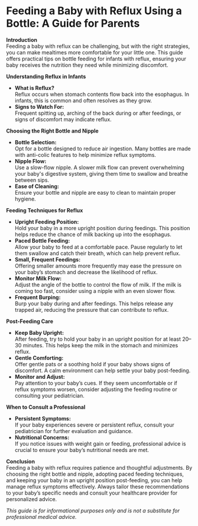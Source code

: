 # Feeding a Baby with Reflux Using a Bottle: A Guide for Parents

**Introduction**  
Feeding a baby with reflux can be challenging, but with the right strategies, you can make mealtimes more comfortable for your little one. This guide offers practical tips on bottle feeding for infants with reflux, ensuring your baby receives the nutrition they need while minimizing discomfort.

**Understanding Reflux in Infants**  
- **What is Reflux?**  
  Reflux occurs when stomach contents flow back into the esophagus. In infants, this is common and often resolves as they grow.  
- **Signs to Watch For:**  
  Frequent spitting up, arching of the back during or after feedings, or signs of discomfort may indicate reflux.

**Choosing the Right Bottle and Nipple**  
- **Bottle Selection:**  
  Opt for a bottle designed to reduce air ingestion. Many bottles are made with anti-colic features to help minimize reflux symptoms.
- **Nipple Flow:**  
  Use a slow-flow nipple. A slower milk flow can prevent overwhelming your baby's digestive system, giving them time to swallow and breathe between sips.
- **Ease of Cleaning:**  
  Ensure your bottle and nipple are easy to clean to maintain proper hygiene.

**Feeding Techniques for Reflux**  
- **Upright Feeding Position:**  
  Hold your baby in a more upright position during feedings. This position helps reduce the chance of milk backing up into the esophagus.
- **Paced Bottle Feeding:**  
  Allow your baby to feed at a comfortable pace. Pause regularly to let them swallow and catch their breath, which can help prevent reflux.
- **Small, Frequent Feedings:**  
  Offering smaller amounts more frequently may ease the pressure on your baby’s stomach and decrease the likelihood of reflux.
- **Monitor Milk Flow:**  
  Adjust the angle of the bottle to control the flow of milk. If the milk is coming too fast, consider using a nipple with an even slower flow.
- **Frequent Burping:**  
  Burp your baby during and after feedings. This helps release any trapped air, reducing the pressure that can contribute to reflux.

**Post-Feeding Care**  
- **Keep Baby Upright:**  
  After feeding, try to hold your baby in an upright position for at least 20–30 minutes. This helps keep the milk in the stomach and minimizes reflux.
- **Gentle Comforting:**  
  Offer gentle pats or a soothing hold if your baby shows signs of discomfort. A calm environment can help settle your baby post-feeding.
- **Monitor and Adjust:**  
  Pay attention to your baby’s cues. If they seem uncomfortable or if reflux symptoms worsen, consider adjusting the feeding routine or consulting your pediatrician.

**When to Consult a Professional**  
- **Persistent Symptoms:**  
  If your baby experiences severe or persistent reflux, consult your pediatrician for further evaluation and guidance.
- **Nutritional Concerns:**  
  If you notice issues with weight gain or feeding, professional advice is crucial to ensure your baby’s nutritional needs are met.

**Conclusion**  
Feeding a baby with reflux requires patience and thoughtful adjustments. By choosing the right bottle and nipple, adopting paced feeding techniques, and keeping your baby in an upright position post-feeding, you can help manage reflux symptoms effectively. Always tailor these recommendations to your baby’s specific needs and consult your healthcare provider for personalized advice.

*This guide is for informational purposes only and is not a substitute for professional medical advice.*
